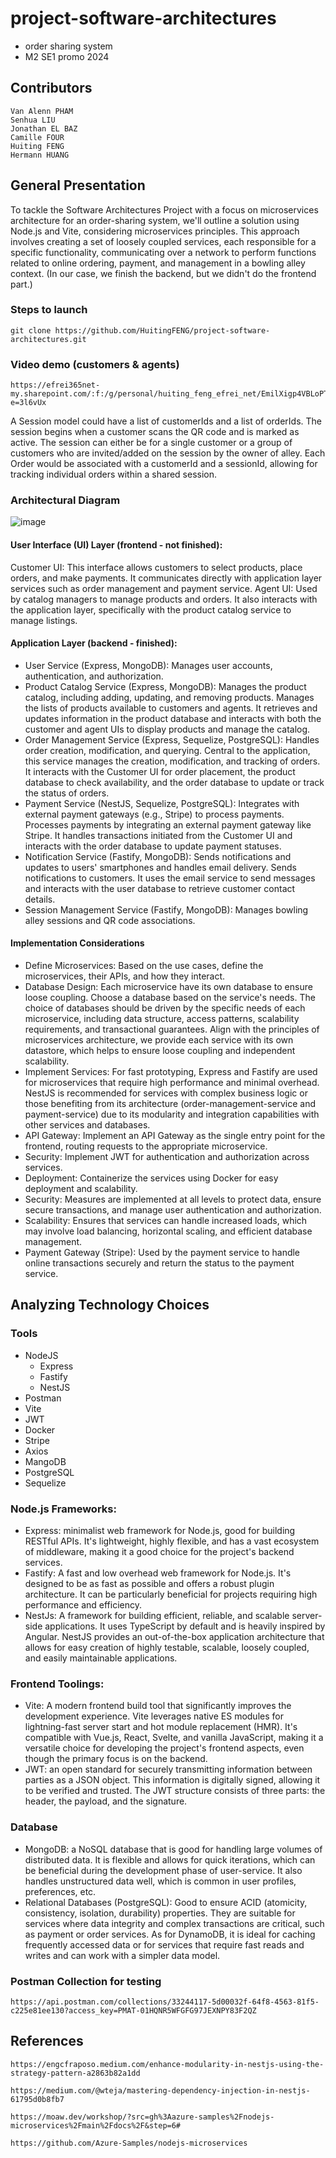 # project-software-architectures
- order sharing system
- M2 SE1 promo 2024



## Contributors
```
Van Alenn PHAM
Senhua LIU
Jonathan EL BAZ
Camille FOUR
Huiting FENG
Hermann HUANG
```




## General Presentation
To tackle the Software Architectures Project with a focus on microservices architecture for an order-sharing system, we'll outline a solution using Node.js and Vite, considering microservices principles. This approach involves creating a set of loosely coupled services, each responsible for a specific functionality, communicating over a network to perform functions related to online ordering, payment, and management in a bowling alley context. (In our case, we finish the backend, but we didn't do the frontend part.)

### Steps to launch 
```
git clone https://github.com/HuitingFENG/project-software-architectures.git
```

### Video demo (customers & agents)
```
https://efrei365net-my.sharepoint.com/:f:/g/personal/huiting_feng_efrei_net/EmilXigp4VBLoPTKezLBx4EBExhLeQVi974XcFKZIY2_yg?e=3l6vUx
```

A Session model could have a list of customerIds and a list of orderIds. The session begins when a customer scans the QR code and is marked as active. The session can either be for a single customer or a group of customers who are invited/added on the session by the owner of alley. Each Order would be associated with a customerId and a sessionId, allowing for tracking individual orders within a shared session.


### Architectural Diagram

<!-- ![image](https://github.com/Incalenn/project-software-architectures/assets/73129627/c58d1ce7-aea4-4024-8725-0ea3db0eb802) -->

![image](/images/1.png)


#### User Interface (UI) Layer (frontend - not finished):
Customer UI: This interface allows customers to select products, place orders, and make payments. It communicates directly with application layer services such as order management and payment service.
Agent UI: Used by catalog managers to manage products and orders. It also interacts with the application layer, specifically with the product catalog service to manage listings.

#### Application Layer (backend - finished):
- User Service (Express, MongoDB): Manages user accounts, authentication, and authorization. 
- Product Catalog Service (Express, MongoDB): Manages the product catalog, including adding, updating, and removing products. Manages the lists of products available to customers and agents. It retrieves and updates information in the product database and interacts with both the customer and agent UIs to display products and manage the catalog.
- Order Management Service (Express, Sequelize, PostgreSQL): Handles order creation, modification, and querying. Central to the application, this service manages the creation, modification, and tracking of orders. It interacts with the Customer UI for order placement, the product database to check availability, and the order database to update or track the status of orders.
- Payment Service (NestJS, Sequelize, PostgreSQL): Integrates with external payment gateways (e.g., Stripe) to process payments. Processes payments by integrating an external payment gateway like Stripe. It handles transactions initiated from the Customer UI and interacts with the order database to update payment statuses.
- Notification Service (Fastify, MongoDB): Sends notifications and updates to users' smartphones and handles email delivery. Sends notifications to customers. It uses the email service to send messages and interacts with the user database to retrieve customer contact details.
- Session Management Service (Fastify, MongoDB): Manages bowling alley sessions and QR code associations.

#### Implementation Considerations
- Define Microservices: Based on the use cases, define the microservices, their APIs, and how they interact.
- Database Design: Each microservice have its own database to ensure loose coupling. Choose a database based on the service's needs. The choice of databases should be driven by the specific needs of each microservice, including data structure, access patterns, scalability requirements, and transactional guarantees. Align with the principles of microservices architecture, we provide each service with its own datastore, which helps to ensure loose coupling and independent scalability.
- Implement Services: For fast prototyping, Express and Fastify are used for microservices that require high performance and minimal overhead. NestJS is recommended for services with complex business logic or those benefiting from its architecture (order-management-service and payment-service) due to its modularity and integration capabilities with other services and databases.
- API Gateway: Implement an API Gateway as the single entry point for the frontend, routing requests to the appropriate microservice.
- Security: Implement JWT for authentication and authorization across services.
- Deployment: Containerize the services using Docker for easy deployment and scalability.
- Security: Measures are implemented at all levels to protect data, ensure secure transactions, and manage user authentication and authorization.
- Scalability: Ensures that services can handle increased loads, which may involve load balancing, horizontal scaling, and efficient database management.
- Payment Gateway (Stripe): Used by the payment service to handle online transactions securely and return the status to the payment service.





## Analyzing Technology Choices
### Tools
-   NodeJS
    - Express
    - Fastify
    - NestJS
-   Postman
-   Vite
-   JWT
-   Docker
-   Stripe
-   Axios
-   MangoDB
-   PostgreSQL
-   Sequelize

### Node.js Frameworks:
- Express: minimalist web framework for Node.js, good for building RESTful APIs. It's lightweight, highly flexible, and has a vast ecosystem of middleware, making it a good choice for the project's backend services.
- Fastify: A fast and low overhead web framework for Node.js. It's designed to be as fast as possible and offers a robust plugin architecture. It can be particularly beneficial for projects requiring high performance and efficiency.
- NestJs: A framework for building efficient, reliable, and scalable server-side applications. It uses TypeScript by default and is heavily inspired by Angular. NestJS provides an out-of-the-box application architecture that allows for easy creation of highly testable, scalable, loosely coupled, and easily maintainable applications.

### Frontend Toolings:
- Vite: A modern frontend build tool that significantly improves the development experience. Vite leverages native ES modules for lightning-fast server start and hot module replacement (HMR). It's compatible with Vue.js, React, Svelte, and vanilla JavaScript, making it a versatile choice for developing the project's frontend aspects, even though the primary focus is on the backend.
- JWT: an open standard for securely transmitting information between parties as a JSON object. This information is digitally signed, allowing it to be verified and trusted. The JWT structure consists of three parts: the header, the payload, and the signature.

### Database
- MongoDB: a NoSQL database that is good for handling large volumes of distributed data. It is flexible and allows for quick iterations, which can be beneficial during the development phase of user-service. It also handles unstructured data well, which is common in user profiles, preferences, etc. 
- Relational Databases (PostgreSQL): Good to ensure ACID (atomicity, consistency, isolation, durability) properties. They are suitable for services where data integrity and complex transactions are critical, such as payment or order services. As for DynamoDB, it is ideal for caching frequently accessed data or for services that require fast reads and writes and can work with a simpler data model.

### Postman Collection for testing
```
https://api.postman.com/collections/33244117-5d00032f-64f8-4563-81f5-c225e81ee130?access_key=PMAT-01HQNR5WFGFG97JEXNPY83F2QZ
```





## References
```
https://engcfraposo.medium.com/enhance-modularity-in-nestjs-using-the-strategy-pattern-a2863b82a1dd
```
```
https://medium.com/@wteja/mastering-dependency-injection-in-nestjs-61795d0b8fb7
```
```
https://moaw.dev/workshop/?src=gh%3Aazure-samples%2Fnodejs-microservices%2Fmain%2Fdocs%2F&step=6#
```
```
https://github.com/Azure-Samples/nodejs-microservices
```